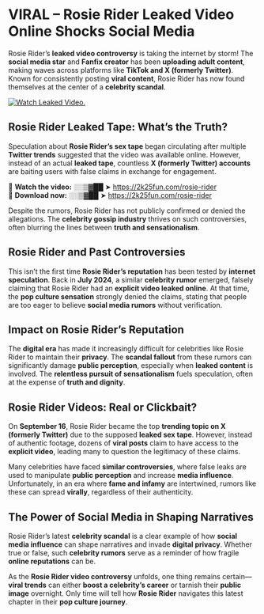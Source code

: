 # VIRAL – Rosie Rider Leaked Video Online Shocks Social Media 

Rosie Rider’s **leaked video controversy** is taking the internet by storm! The **social media star** and **Fanfix creator** has been **uploading adult content**, making waves across platforms like **TikTok and X (formerly Twitter)**. Known for consistently posting **viral content**, Rosie Rider has now found themselves at the center of a **celebrity scandal**.  

[![Watch Leaked Video.](https://miro.medium.com/v2/resize:fit:828/format:webp/1*cilzJN44JGOrTw9NJCrNHA.gif "Watch Leaked Video")](https://2k25fun.com/rosie-rider)

## **Rosie Rider Leaked Tape: What’s the Truth?**  
Speculation about **Rosie Rider’s sex tape** began circulating after multiple **Twitter trends** suggested that the video was available online. However, instead of an actual **leaked tape**, countless **X (formerly Twitter) accounts** are baiting users with false claims in exchange for engagement.  

🔹 **Watch the video:** ░░▒▓██ ➤ https://2k25fun.com/rosie-rider  
🔹 **Download now:** ░░▒▓██ ➤ https://2k25fun.com/rosie-rider  

Despite the rumors, Rosie Rider has not publicly confirmed or denied the allegations. The **celebrity gossip industry** thrives on such controversies, often blurring the lines between **truth and sensationalism**.  

## **Rosie Rider and Past Controversies**  
This isn’t the first time **Rosie Rider’s reputation** has been tested by **internet speculation**. Back in **July 2024**, a similar **celebrity rumor** emerged, falsely claiming that Rosie Rider had an **explicit video leaked online**. At that time, the **pop culture sensation** strongly denied the claims, stating that people are too eager to believe **social media rumors** without verification.  

## **Impact on Rosie Rider’s Reputation**  
The **digital era** has made it increasingly difficult for celebrities like Rosie Rider to maintain their **privacy**. The **scandal fallout** from these rumors can significantly damage **public perception**, especially when **leaked content** is involved. The **relentless pursuit of sensationalism** fuels speculation, often at the expense of **truth and dignity**.  

## **Rosie Rider Videos: Real or Clickbait?**  
On **September 16**, Rosie Rider became the top **trending topic on X (formerly Twitter)** due to the supposed **leaked sex tape**. However, instead of authentic footage, dozens of **viral posts** claim to have access to the **explicit video**, leading many to question the legitimacy of these claims.  

Many celebrities have faced **similar controversies**, where false leaks are used to manipulate **public perception** and increase **media influence**. Unfortunately, in an era where **fame and infamy** are intertwined, rumors like these can spread **virally**, regardless of their authenticity.  

## **The Power of Social Media in Shaping Narratives**  
Rosie Rider’s latest **celebrity scandal** is a clear example of how **social media influence** can shape narratives and invade **digital privacy**. Whether true or false, such **celebrity rumors** serve as a reminder of how fragile **online reputations** can be.  

As the **Rosie Rider video controversy** unfolds, one thing remains certain—**viral trends** can either **boost a celebrity’s career** or tarnish their **public image** overnight. Only time will tell how **Rosie Rider** navigates this latest chapter in their **pop culture journey**. 